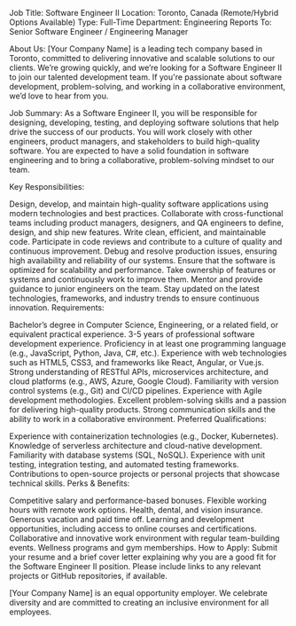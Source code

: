 Job Title: Software Engineer II
Location: Toronto, Canada (Remote/Hybrid Options Available)
Type: Full-Time
Department: Engineering
Reports To: Senior Software Engineer / Engineering Manager

About Us:
[Your Company Name] is a leading tech company based in Toronto, committed to delivering innovative and scalable solutions to our clients. We’re growing quickly, and we’re looking for a Software Engineer II to join our talented development team. If you're passionate about software development, problem-solving, and working in a collaborative environment, we’d love to hear from you.

Job Summary:
As a Software Engineer II, you will be responsible for designing, developing, testing, and deploying software solutions that help drive the success of our products. You will work closely with other engineers, product managers, and stakeholders to build high-quality software. You are expected to have a solid foundation in software engineering and to bring a collaborative, problem-solving mindset to our team.

Key Responsibilities:

Design, develop, and maintain high-quality software applications using modern technologies and best practices.
Collaborate with cross-functional teams including product managers, designers, and QA engineers to define, design, and ship new features.
Write clean, efficient, and maintainable code.
Participate in code reviews and contribute to a culture of quality and continuous improvement.
Debug and resolve production issues, ensuring high availability and reliability of our systems.
Ensure that the software is optimized for scalability and performance.
Take ownership of features or systems and continuously work to improve them.
Mentor and provide guidance to junior engineers on the team.
Stay updated on the latest technologies, frameworks, and industry trends to ensure continuous innovation.
Requirements:

Bachelor’s degree in Computer Science, Engineering, or a related field, or equivalent practical experience.
3-5 years of professional software development experience.
Proficiency in at least one programming language (e.g., JavaScript, Python, Java, C#, etc.).
Experience with web technologies such as HTML5, CSS3, and frameworks like React, Angular, or Vue.js.
Strong understanding of RESTful APIs, microservices architecture, and cloud platforms (e.g., AWS, Azure, Google Cloud).
Familiarity with version control systems (e.g., Git) and CI/CD pipelines.
Experience with Agile development methodologies.
Excellent problem-solving skills and a passion for delivering high-quality products.
Strong communication skills and the ability to work in a collaborative environment.
Preferred Qualifications:

Experience with containerization technologies (e.g., Docker, Kubernetes).
Knowledge of serverless architecture and cloud-native development.
Familiarity with database systems (SQL, NoSQL).
Experience with unit testing, integration testing, and automated testing frameworks.
Contributions to open-source projects or personal projects that showcase technical skills.
Perks & Benefits:

Competitive salary and performance-based bonuses.
Flexible working hours with remote work options.
Health, dental, and vision insurance.
Generous vacation and paid time off.
Learning and development opportunities, including access to online courses and certifications.
Collaborative and innovative work environment with regular team-building events.
Wellness programs and gym memberships.
How to Apply:
Submit your resume and a brief cover letter explaining why you are a good fit for the Software Engineer II position. Please include links to any relevant projects or GitHub repositories, if available.

[Your Company Name] is an equal opportunity employer. We celebrate diversity and are committed to creating an inclusive environment for all employees.
